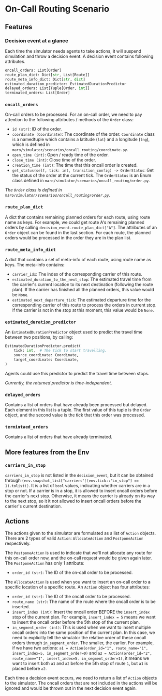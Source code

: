
# On-Call Routing Scenario

## Features

### Decision event at a glance

Each time the simulator needs agents to take actions, it will suspend simulation and throw a decision event. A decision event contains following attributes.

```python
oncall_orders: List[Order]
route_plan_dict: Dict[str, List[Route]]
route_meta_info_dict: Dict[str, dict]
estimated_duration_predictor: EstimatedDurationPredictor
delayed_orders: List[Tuple[Order, int]]
terminated_orders: List[Order]
```

### `oncall_orders`

On-call orders to be processed. For an on-call order, we need to pay attention to the following attributes / methods of the `Order` class:

- `id (str)`: ID of the order.
- `coordinate (Coordinate)`: The coordinate of the order. `Coordinate` class is a namedtuple which contains a latitude (`lat`) and a longitude (`lng`), which is defined in `maro/simulator/scenarios/oncall_routing/coordinate.py`.
- `open_time (int)`: Open / ready time of the order.
- `close_time (int)`: Close time of the order.
- `creation_time (int)`: The time that this oncall order is created.
- `get_status(self, tick: int, transition_config) -> OrderStatus`: Get the status of the order at the current tick. The `OrderStatus` is an Enum class defined in `maro/simulator/scenarios/oncall_routing/order.py`.

*The `Order` class is defined in `maro/simulator/scenarios/oncall_routing/order.py`.*

### `route_plan_dict`

A dict that contains remaining planned orders for each route, using route name as keys. For example, we could get route A's remaining planned orders by calling `decision_event.route_plan_dict["A"]`. The attributes of an `Order` object can be found in the last section. For each route, the planned orders would be processed in the order they are in the plan list.

### `route_meta_info_dict`

A dict that contains a set of meta-info of each route, using route name as keys. The meta-info contains:

- `carrier_idx`: The index of the corresponding carrier of this route.
- `estimated_duration_to_the_next_stop`: The estimated travel time from the carrier's current location to its next destination (following the route plan). If the carrier has finished all the planned orders, this value would be `None`.
- `estimated_next_departure_tick`: The estimated departure time for the corresponding carrier of this route to process the orders in current stop. If the carrier is not in the stop at this moment, this value would be `None`.

### `estimated_duration_predictor`

An `EstimatedDurationPredictor` object used to predict the travel time between two positions, by calling:

```python
EstimatedDurationPredictor.predict(
    tick: int,  # The tick to start travelling.
    source_coordinate: Coordinate,
    target_coordinate: Coordinate,
)
```

Agents could use this predictor to predict the travel time between stops.

*Currently, the returned predictor is time-independent.*

### `delayed_orders`

Contains a list of orders that have already been processed but delayed. Each element in this list is a tuple. The first value of this tuple is the `Order` object, and the second value is the tick that this order was processed. 

### `termintaed_orders`

Contains a list of orders that have already terminated.

## More features from the Env

### `carriers_in_stop`

`carriers_in_stop` is not listed in the `decision_event`, but it can be obtained through `(env.snapshot_list["carriers"][env.tick::"in_stop"] == 1).tolist()`. It is a list of `bool` values, indicating whether carriers are in a stop or not. If a carrier is in a stop, it is allowed to insert oncall orders before the carrier's next stop. Otherwise, it means the carrier is already on its way to the next stop, so it it not allowed to insert oncall orders before the carrier's current destination.

## Actions

The actions given to the simulator are formulated as a list of `Action` objects.
There are 2 types of valid `Action`: `AllocateAction` and `PostponeAction` respectively.

The `PostponeAction` is used to indicate that we'll not allocate any route for this on-call order now, and the on-call request would be given again later. The `PostponeAction` has only 1 attribute:

- `order_id (str)`: The ID of the on-call order to be processed.

The `AllocateAction` is used when you want to insert an on-call order to a specific location of a specific route. An `Action` object has four attributes:

- `order_id (str)`: The ID of the oncall order to be processed.
- `route_name (str)`: The name of the route where the oncall order is to be inserted.
- `insert_index (int)`: Insert the oncall order BEFORE the `insert_index` stop of the current plan. For example, `insert_index = 5` means we want to insert the oncall order before the 5th stop of the current plan.
- `in_segment_order (int)`: This is used when we want to insert multiple oncall orders into the same position of the current plan. In this case, we need to explicitly tell the simulator the relative order of these oncall orders through `in_segment_order`. The smaller, the earlier. For example, if we have two actions: `a1 = Action(order_id="1", route_name="1", insert_index=5, in_segment_order=0)` and `a2 = Action(order_id="2", route_name="1", insert_index=5, in_segment_order=1)`, it means we want to insert both `a1` and `a2` before the 5th stop of route `1`, but `a1` is placed before `a2`.

Each time a decision event occurs, we need to return a list of `Action` objects to the simulator. The oncall orders that are not included in the actions will be ignored and would be thrown out in the next decision event again.
